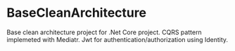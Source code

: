 # BaseCleanArchitecture
Base clean architecture project for .Net Core project. CQRS pattern implemeted with Mediatr. Jwt for authentication/authorization using Identity.
